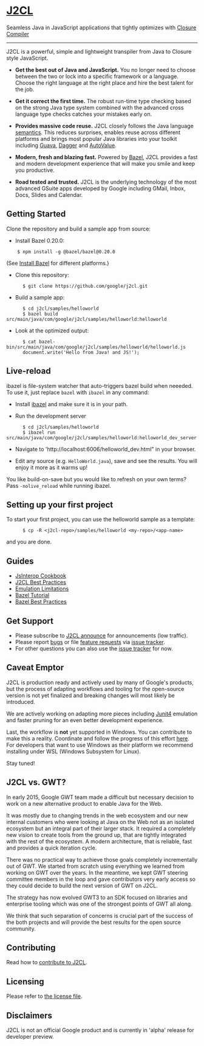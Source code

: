 # [J2CL](http://j2cl.io)

Seamless Java in JavaScript applications that tightly optimizes with
[Closure Compiler](https://github.com/google/closure-compiler)

---
J2CL is a powerful, simple and lightweight transpiler from Java to Closure style
JavaScript.

* **Get the best out of Java and JavaScript.** You no longer need to choose between
the two or lock into a specific framework or a language. Choose the right language
at the right place and hire the best talent for the job.

* **Get it correct the first time.** The robust run-time type checking based on
the strong Java type system combined with the advanced cross language type checks
catches your mistakes early on.

* **Provides massive code reuse.** J2CL closely follows the Java language
[semantics](docs/limitations.md). This reduces surprises, enables reuse across
different platforms and brings most popular Java libraries into your toolkit
including [Guava](https://github.com/google/guava), [Dagger](https://google.github.io/dagger/)
and [AutoValue](https://github.com/google/auto/tree/master/value).

* **Modern, fresh and blazing fast.** Powered by [Bazel](https://bazel.build/),
J2CL provides a fast and modern development experience that will make you smile
and keep you productive.

* **Road tested and trusted.** J2CL is the underlying technology of the most
advanced GSuite apps developed by Google including GMail, Inbox, Docs, Slides
and Calendar.


Getting Started
---
Clone the repository and build a sample app from source:

- Install Bazel 0.20.0:

```shell
    $ npm install -g @bazel/bazel@0.20.0
```
(See [Install Bazel](https://bazel.build/versions/master/docs/install.html) for different platforms.)

- Clone this repository:

```shell
      $ git clone https://github.com/google/j2cl.git
```

- Build a sample app:

```shell
      $ cd j2cl/samples/helloworld
      $ bazel build src/main/java/com/google/j2cl/samples/helloworld:helloworld
```

- Look at the optimized output:

```shell
      $ cat bazel-bin/src/main/java/com/google/j2cl/samples/helloworld/helloworld.js
      document.write('Hello from Java! and JS!');
```


Live-reload
---
ibazel is file-system watcher that auto-triggers bazel build when neeeded.
To use it, just replace ```bazel``` with ```ibazel``` in any command:

- Install [ibazel](https://github.com/bazelbuild/bazel-watcher#installation) and make sure it is in your path.

- Run the development server

```shell
      $ cd j2cl/samples/helloworld
      $ ibazel run src/main/java/com/google/j2cl/samples/helloworld:helloworld_dev_server
```
- Navigate to 'http://localhost:6006/helloworld_dev.html" in your browser.

- Edit any source (e.g. ```HelloWorld.java```), save and see the results.
You will enjoy it more as it warms up!

You like build-on-save but you would like to refresh on your own terms?
Pass ```-nolive_reload``` while running ibazel.


Setting up your first project
---
To start your first project, you can use the helloworld sample as a template:

```shell
      $ cp -R <j2cl-repo>/samples/helloworld <my-repo>/<app-name>
```

and you are done.


Guides
------
- [JsInterop Cookbook](docs/jsinterop-by-example.md)
- [J2CL Best Practices](docs/best-practices.md)
- [Emulation Limitations](docs/limitations.md)
- [Bazel Tutorial](https://docs.bazel.build/versions/master/tutorial/java.html)
- [Bazel Best Practices](https://docs.bazel.build/versions/master/best-practices.html)


Get Support
------
- Please subscribe to [J2CL announce](http://groups.google.com/forum/#!forum/j2cl-announce) for announcements (low traffic).
- Please report [bugs](https://github.com/google/j2cl/issues/new?template=bug_report.md&labels=bug)
or file [feature requests](https://github.com/google/j2cl/issues/new?template=feature_request.md&labels=enhancement)
via [issue tracker](https://github.com/google/j2cl/issues).
- For other questions you can also use the [issue tracker](https://github.com/google/j2cl/issues/new?template=question.md&labels=question) for now.


Caveat Emptor
-------------
J2CL is production ready and actively used by many of Google's products, but the
process of adapting workflows and tooling for the open-source version is not yet
finalized and breaking changes will most likely be introduced.

We are actively working on adapting more pieces including
[Junit4](https://junit.org/junit4/) emulation and faster pruning for an even
better development experience.

Last, the workflow is **not** yet supported in Windows. You can contribute to
make this a reality. Coordinate and follow the progress of this effort
[here](https://github.com/google/j2cl/issues/9).
For developers that want to use Windows as their platform we recommend
installing under WSL (Windows Subsystem for Linux).

Stay tuned!


J2CL vs. GWT?
---
In early 2015, Google GWT team made a difficult but necessary decision to work
on a new alternative product to enable Java for the Web.

It was mostly due to changing trends in the web ecosystem and our new internal
customers who were looking at Java on the Web not as an isolated ecosystem but
an integral part of their larger stack. It required a completely new vision
to create tools from the ground up, that are tightly integrated with the rest of
the ecosystem. A modern architecture, that is reliable, fast and provides a
quick iteration cycle.

There was no practical way to achieve those goals completely incrementally out
of GWT. We started from scratch using everything we learned from working on GWT
over the years. In the meantime, we kept GWT steering committee members in the
loop and gave contributors very early access so they could decide to build the
next version of GWT on J2CL.

The strategy has now evolved GWT3 to an SDK focused on libraries and enterprise
tooling which was one of the strongest points of GWT all along.

We think that such separation of concerns is crucial part of the success of the
both projects and will provide the best results for the open source community.


Contributing
------------
Read how to [contribute to J2CL](CONTRIBUTING.md).

Licensing
---------
Please refer to [the license file](LICENSE).

Disclaimers
-----------
J2CL is not an official Google product and is currently in 'alpha' release for developer preview.
